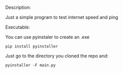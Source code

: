 Description:

Just a simple program to test internet speed and ping




Executable:

You can use pyinstaler to create an .exe

	pip install pyinstaller

Just go to the directory you cloned the repo and:

	pyinstaller -F main.py



